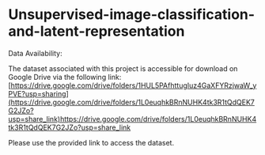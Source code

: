 # Unsupervised-image-classification-and-latent-representation
Data Availability:

The dataset associated with this project is accessible for download on Google Drive via the following link: [https://drive.google.com/drive/folders/1HUL5PAfhttugIuz4GaXFYRzjwaW_yPVE?usp=sharing](https://drive.google.com/drive/folders/1L0euqhkBRnNUHK4tk3R1tQdQEK7G2JZo?usp=share_link)https://drive.google.com/drive/folders/1L0euqhkBRnNUHK4tk3R1tQdQEK7G2JZo?usp=share_link

Please use the provided link to access the dataset.
